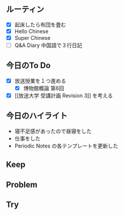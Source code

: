 ## ルーティン
- [x] 起床したら布団を畳む
- [x] Hello Chinese
- [x] Super Chinese
- [ ] Q&A Diary 中国語で３行日記
## 今日のTo Do
- [x] 放送授業を１つ進める
	- [x] 博物館概論 第6回
- [x] [[放送大学 受講計画 Revision 3]] を考える
## 今日のハイライト
- 寝不足感があったので昼寝をした
- 仕事をした
- Periodic Notes の各テンプレートを更新した
## Keep
## Problem
## Try
